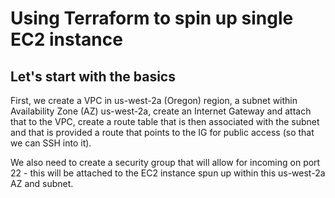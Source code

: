 # Using Terraform to spin up single EC2 instance
## Let's start with the basics

First, we create a VPC in us-west-2a (Oregon) region, a subnet within Availability Zone (AZ) us-west-2a, create an Internet Gateway and attach that to the VPC, create a route table that is then associated with the subnet and that is provided a route that points to the IG for public access (so that we can SSH into it).

We also need to create a security group that will allow for incoming on port 22 - this will be attached to the EC2 instance spun up within this us-west-2a AZ and subnet. 

